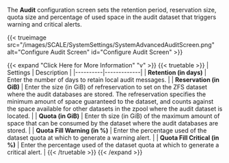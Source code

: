 &NewLine;

The **Audit** configuration screen sets the retention period, reservation size, quota size and percentage of used space in the audit dataset  that triggers warning and critical alerts.

{{< trueimage src="/images/SCALE/SystemSettings/SystemAdvancedAuditScreen.png" alt="Configure Audit Screen" id="Configure Audit Screen" >}}

{{< expand "Click Here for More Information" "v" >}}
{{< truetable >}}
| Settings | Description |
|----------|-------------|
| **Retention (in days)** | Enter the number of days to retain local audit messages. |
| **Reservation (in GiB)** | Enter the size (in GiB) of refreservation to set on the ZFS dataset where the audit databases are stored. The refreservation specifies the minimum amount of space guaranteed to the dataset, and counts against the space available for other datasets in the zpool where the audit dataset is located. |
| **Quota (in GiB)** | Enter th size (in GiB) of the maximum amount of space that can be consumed by the dataset where the audit databases are stored. |
| **Quota Fill Warning (in %)** | Enter the percentage used of the dataset quota at which to generate a warning alert. |
| **Quota Fill Critical (in %)** | Enter the percentage used of the dataset quota at which to generate a critical alert. |
{{< /truetable >}}
{{< /expand >}}